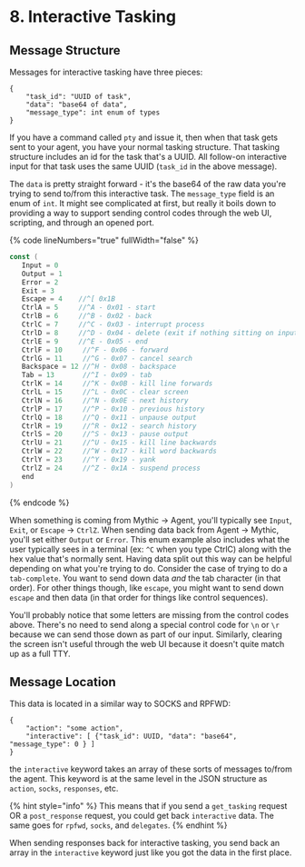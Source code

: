 # 8. Interactive Tasking

## Message Structure

Messages for interactive tasking have three pieces:

```
{
    "task_id": "UUID of task",
    "data": "base64 of data",
    "message_type": int enum of types
}
```

If you have a command called `pty` and issue it, then when that task gets sent to your agent, you have your normal tasking structure. That tasking structure includes an id for the task that's a UUID. All follow-on interactive input for that task uses the same UUID (`task_id` in the above message).

The `data` is pretty straight forward - it's the base64 of the raw data you're trying to send to/from this interactive task. The `message_type` field is an enum of `int`.  It might see complicated at first, but really it boils down to providing a way to support sending control codes through the web UI, scripting, and through an opened port.

{% code lineNumbers="true" fullWidth="false" %}
```go
const (
   Input = 0
   Output = 1
   Error = 2
   Exit = 3
   Escape = 4    //^[ 0x1B
   CtrlA = 5     //^A - 0x01 - start
   CtrlB = 6     //^B - 0x02 - back
   CtrlC = 7     //^C - 0x03 - interrupt process
   CtrlD = 8     //^D - 0x04 - delete (exit if nothing sitting on input)
   CtrlE = 9     //^E - 0x05 - end
   CtrlF = 10     //^F - 0x06 - forward
   CtrlG = 11     //^G - 0x07 - cancel search
   Backspace = 12 //^H - 0x08 - backspace
   Tab = 13       //^I - 0x09 - tab
   CtrlK = 14     //^K - 0x0B - kill line forwards
   CtrlL = 15     //^L - 0x0C - clear screen
   CtrlN = 16     //^N - 0x0E - next history
   CtrlP = 17     //^P - 0x10 - previous history
   CtrlQ = 18     //^Q - 0x11 - unpause output
   CtrlR = 19     //^R - 0x12 - search history
   CtrlS = 20     //^S - 0x13 - pause output
   CtrlU = 21     //^U - 0x15 - kill line backwards
   CtrlW = 22     //^W - 0x17 - kill word backwards
   CtrlY = 23     //^Y - 0x19 - yank
   CtrlZ = 24     //^Z - 0x1A - suspend process
   end
)
```
{% endcode %}

When something is coming from Mythic -> Agent, you'll typically see `Input`, `Exit`, or `Escape` -> `CtrlZ`. When sending data back from Agent -> Mythic, you'll set either `Output` or `Error`. This enum example also includes what the user typically sees in a terminal (ex: `^C` when you type CtrlC) along with the hex value that's normally sent. Having data split out this way can be helpful depending on what you're trying to do. Consider the case of trying to do a `tab-complete`. You want to send down data _and_ the tab character (in that order). For other things though, like `escape`, you might want to send down `escape` and then data (in that order for things like control sequences).&#x20;

You'll probably notice that some letters are missing from the control codes above. There's no need to send along a special control code for `\n` or `\r` because we can send those down as part of our input. Similarly, clearing the screen isn't useful through the web UI because it doesn't quite match up as a full TTY.

## Message Location

This data is located in a similar way to SOCKS and RPFWD:

```
{
    "action": "some action",
    "interactive": [ {"task_id": UUID, "data": "base64", "message_type": 0 } ]
}
```

the `interactive` keyword takes an array of these sorts of messages to/from the agent. This keyword is at the same level in the JSON structure as `action`, `socks`, `responses`, etc.

{% hint style="info" %}
This means that if you send a `get_tasking` request OR a `post_response` request, you could get back `interactive` data. The same goes for `rpfwd`, `socks`, and `delegates`.&#x20;
{% endhint %}

When sending responses back for interactive tasking, you send back an array in the `interactive` keyword just like you got the data in the first place.&#x20;
